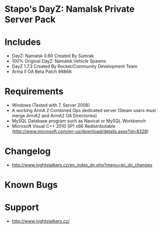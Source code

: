 Stapo's DayZ: Namalsk Private Server Pack
=========================

Includes
=============

 - DayZ: Namalsk 0.60 Created By Sumrak
 - 100% Original DayZ: Namalsk Vehicle Spawns
 - DayZ 1.7.3 Created By Rocket/Community Development Team
 - Arma II OA Beta Patch 98866

Requirements
=============

 - Windows (Tested with 7, Server 2008)
 - A working ArmA 2 Combined Ops dedicated server (Steam users must merge ArmA2 and ArmA2 OA Directories)
 - MySQL Database program such as Navicat or MySQL Workbench
 - Microsoft Visual C++ 2010 SP1 x86 Redistributable (http://www.microsoft.com/en-us/download/details.aspx?id=8328)

Changelog
=======

 - http://www.nightstalkers.cz/en_index_dn.php?menu=en_dn_changes

Known Bugs
==========
   

Support
=======

 - http://www.nightstalkers.cz/
